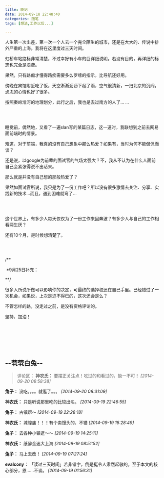 ```yaml
---
title: 晚记
date: 2014-09-18 22:48:40
categories: 随笔
tags: [想法,工作以后...]

---
```

人生第一次出差，第一次一个人去一个完全陌生的城市，还是在大大的、传说中排外严重的上海。我将在这里度过三天时间。

虹桥车站路标非常清楚，不过幸好有小车的巨详细说明，若没有目的，再详细的标志也完全是浪费。

果然，只有路痴才懂得路痴需要多么罗嗦的指示，比导航还好用。

傍晚在宾馆附近吃了饭，天空淅淅沥沥下起了雨，空气很清新，一扫北京的沉闷，忐忑的心情也好了很多。

按照秦岭淮河的地理划分，此行之后，我也是去过南方的人了... ...

<br /><br />

睡觉前，偶然地，又看了一遍slan写的某篇日志，这一遍时，我联想到之前去网易面前端时的情景。

难道，对于前端，我真的没有自己想象中那么热爱？如果有，当时为何不能侃侃而谈？

还是说，以google为前辈的面试官的气场太强大？不，我从不认为在什么人面前自己会紧张得说不出话来。

那么就是并没有自己想的那般热爱了？

果然如面试官所说，我只是为了一份工作吧？所以没有很多激情去关注、分享、实践新的技术...而且，遇到困难就弯了...

<br /><br />

这个世界上，有多少人每天仅仅为了一份工作来回奔波？有多少人与自己的工作相看两生厌？

还有10个月，是时候想清楚了。

<br /><br />

/**

 *9月25日补充：

**/

很多人所说所做可以影响你的决定，可最终的选择权还在自己手里。已经错过了一次机会，如果说，上次是迫不得已的，这次还会是么？

不管怎样的路，没走过之前，是没有资格评论的。

坚持，加油！

<br /><br />

<br /><br />

--茕茕白兔--
---
>评论区：
>**神农氏：** 要摆正关注点！吃过的和看过的，缺一不可！  *[2014-09-20 08:58:38]*
>
**兔子：** 没吃。。。。就逛了。。。  *[2014-09-20 08:31:09]*
>
**神农氏：** 只是听说那里吃的比较出名。  *[2014-09-19 22:46:55]*
>
**兔子：** 古镇帮～  *[2014-09-19 22:28:18]*
>
**神农氏：** 城隍庙！！！有个卖馒头的，不错  *[2014-09-19 18:28:49]*
>
**兔子：** 去各种小镇逛～～  *[2014-09-19 14:25:11]*
>
**神农氏：** 纸醉金迷大上海  *[2014-09-19 08:51:52]*
>
**兔子：** 马上去改！  *[2014-09-19 07:27:24]*
>
**evalcony：** 「读过三天时间」若非错字，倒是挺令人肃然起敬的。至于本文的核心部分，恩……不谈。  *[2014-09-19 01:56:31]*
>
